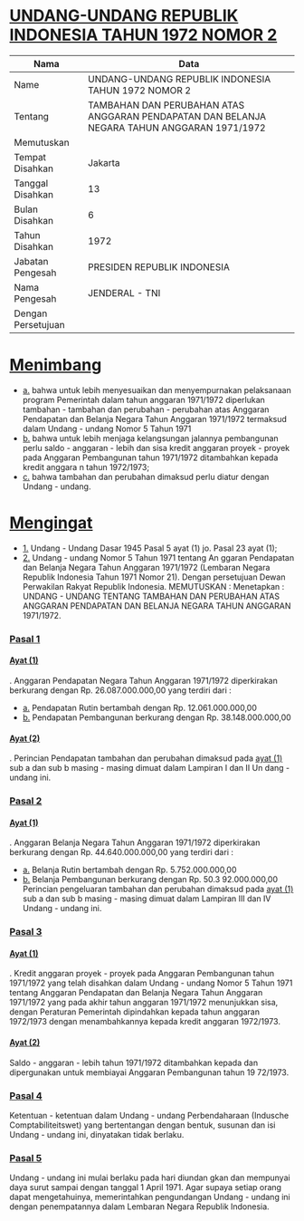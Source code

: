 # [UNDANG-UNDANG REPUBLIK INDONESIA TAHUN 1972 NOMOR 2](http://example.org/legal/peraturan/uu/1972/2)

| Nama | Data |
| ------ | ----- |
|Name|UNDANG-UNDANG REPUBLIK INDONESIA TAHUN 1972 NOMOR 2|
|Tentang| TAMBAHAN DAN PERUBAHAN ATAS ANGGARAN PENDAPATAN DAN BELANJA NEGARA TAHUN ANGGARAN 1971/1972|
|Memutuskan||
|Tempat Disahkan|Jakarta|
|Tanggal Disahkan|13|
|Bulan Disahkan|6|
|Tahun Disahkan|1972|
|Jabatan Pengesah|PRESIDEN REPUBLIK INDONESIA|
|Nama Pengesah|JENDERAL - TNI|
|Dengan Persetujuan||
# [Menimbang](http://example.org/legal/peraturan/uu/1972/2/menimbang)

* [a.](http://example.org/legal/peraturan/uu/1972/2/menimbang/huruf/a) bahwa untuk lebih menyesuaikan dan menyempurnakan pelaksanaan program Pemerintah dalam tahun anggaran 1971/1972 diperlukan tambahan - tambahan dan perubahan - perubahan atas Anggaran Pendapatan dan Belanja Negara Tahun Anggaran 1971/1972 termaksud dalam Undang - undang Nomor 5 Tahun 1971
* [b.](http://example.org/legal/peraturan/uu/1972/2/menimbang/huruf/b) bahwa untuk lebih menjaga kelangsungan jalannya pembangunan perlu saldo - anggaran - lebih dan sisa kredit anggaran proyek - proyek pada Anggaran Pembangunan tahun 1971/1972 ditambahkan kepada kredit anggara n tahun 1972/1973;
* [c.](http://example.org/legal/peraturan/uu/1972/2/menimbang/huruf/c) bahwa tambahan dan perubahan dimaksud perlu diatur dengan Undang - undang.
# [Mengingat](http://example.org/legal/peraturan/uu/1972/2/mengingat)

* [1.](http://example.org/legal/peraturan/uu/1972/2/mengingat/huruf/0001) Undang - Undang Dasar 1945 Pasal 5 ayat (1) jo. Pasal 23 ayat (1);
* [2.](http://example.org/legal/peraturan/uu/1972/2/mengingat/huruf/0002) Undang - undang Nomor 5 Tahun 1971 tentang An ggaran Pendapatan dan Belanja Negara Tahun Anggaran 1971/1972 (Lembaran Negara Republik Indonesia Tahun 1971 Nomor 21). Dengan persetujuan Dewan Perwakilan Rakyat Republik Indonesia. MEMUTUSKAN : Menetapkan : UNDANG - UNDANG TENTANG TAMBAHAN DAN PERUBAHAN ATAS ANGGARAN PENDAPATAN DAN BELANJA NEGARA TAHUN ANGGARAN 1971/1972.

### [Pasal 1](http://example.org/legal/peraturan/uu/1972/2/pasal/0001)

#### [Ayat (1)](http://example.org/legal/peraturan/uu/1972/2/pasal/0001/versi/19720613/ayat/0001)
. Anggaran Pendapatan Negara Tahun Anggaran 1971/1972 diperkirakan berkurang dengan Rp. 26.087.000.000,00 yang terdiri dari :
* [a.](http://example.org/legal/peraturan/uu/1972/2/pasal/0001/versi/19720613/ayat/0001/huruf/a) Pendapatan Rutin bertambah dengan Rp. 12.061.000.000,00
* [b.](http://example.org/legal/peraturan/uu/1972/2/pasal/0001/versi/19720613/ayat/0001/huruf/b) Pendapatan Pembangunan berkurang dengan Rp. 38.148.000.000,00

#### [Ayat (2)](http://example.org/legal/peraturan/uu/1972/2/pasal/0001/versi/19720613/ayat/0002)
. Perincian Pendapatan tambahan dan perubahan dimaksud pada [ayat (1)](http://example.org/legal/peraturan/uu/1972/2/pasal/0001/versi/19720613/ayat/0001) sub a dan sub b masing - masing dimuat dalam Lampiran I dan II Un dang - undang ini.


### [Pasal 2](http://example.org/legal/peraturan/uu/1972/2/pasal/0002)

#### [Ayat (1)](http://example.org/legal/peraturan/uu/1972/2/pasal/0002/versi/19720613/ayat/0001)
. Anggaran Belanja Negara Tahun Anggaran 1971/1972 diperkirakan berkurang dengan Rp. 44.640.000.000,00 yang terdiri dari :
* [a.](http://example.org/legal/peraturan/uu/1972/2/pasal/0002/versi/19720613/ayat/0001/huruf/a) Belanja Rutin bertambah dengan Rp. 5.752.000.000,00
* [b.](http://example.org/legal/peraturan/uu/1972/2/pasal/0002/versi/19720613/ayat/0001/huruf/b) Belanja Pembangunan berkurang dengan Rp. 50.3 92.000.000,00 Perincian pengeluaran tambahan dan perubahan dimaksud pada [ayat (1)](http://example.org/legal/peraturan/uu/1972/2/pasal/0002/versi/19720613/ayat/0001) sub a dan sub b masing - masing dimuat dalam Lampiran III dan IV Undang - undang ini.


### [Pasal 3](http://example.org/legal/peraturan/uu/1972/2/pasal/0003)

#### [Ayat (1)](http://example.org/legal/peraturan/uu/1972/2/pasal/0003/versi/19720613/ayat/0001)
. Kredit anggaran proyek - proyek pada Anggaran Pembangunan tahun 1971/1972 yang telah disahkan dalam Undang - undang Nomor 5 Tahun 1971 tentang Anggaran Pendapatan dan Belanja Negara Tahun Anggaran 1971/1972 yang pada akhir tahun anggaran 1971/1972 menunjukkan sisa, dengan Peraturan Pemerintah dipindahkan kepada tahun anggaran 1972/1973 dengan menambahkannya kepada kredit anggaran 1972/1973.

#### [Ayat (2)](http://example.org/legal/peraturan/uu/1972/2/pasal/0003/versi/19720613/ayat/0002)
Saldo - anggaran - lebih tahun 1971/1972 ditambahkan kepada dan dipergunakan untuk membiayai Anggaran Pembangunan tahun 19 72/1973.


### [Pasal 4](http://example.org/legal/peraturan/uu/1972/2/pasal/0004)
Ketentuan - ketentuan dalam Undang - undang Perbendaharaan (Indusche Comptabiliteitswet) yang bertentangan dengan bentuk, susunan dan isi Undang - undang ini, dinyatakan tidak berlaku.


### [Pasal 5](http://example.org/legal/peraturan/uu/1972/2/pasal/0005)
Undang - undang ini mulai berlaku pada hari diundan gkan dan mempunyai daya surut sampai dengan tanggal 1 April 1971. Agar supaya setiap orang dapat mengetahuinya, memerintahkan pengundangan Undang - undang ini dengan penempatannya dalam Lembaran Negara Republik Indonesia.
